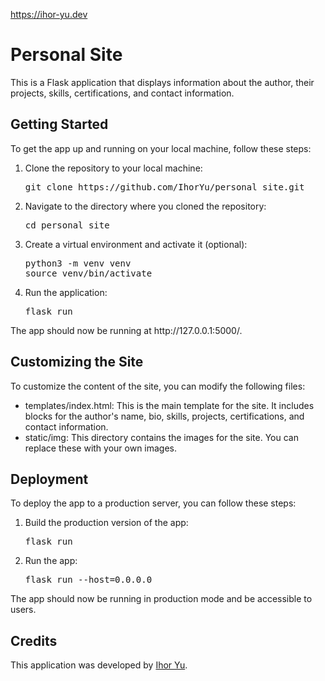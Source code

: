 https://ihor-yu.dev
<h1>Personal Site</h1>
<p>This is a Flask application that displays information about the author, their projects, skills, certifications, and contact information.</p>

<h2>Getting Started</h2>
<p>To get the app up and running on your local machine, follow these steps:</p>
<ol>
  <li>Clone the repository to your local machine:
  <pre>
git clone https://github.com/IhorYu/personal_site.git
</pre></li>
  <li>Navigate to the directory where you cloned the repository:
  <pre>
cd personal_site
</pre></li>
  <li>Create a virtual environment and activate it (optional):
  <pre>
python3 -m venv venv
source venv/bin/activate
</pre></li>
  <li>Run the application:
  <pre>
flask run
</pre></li>
</ol>
<p>The app should now be running at http://127.0.0.1:5000/.</p>

<h2>Customizing the Site</h2>
<p>To customize the content of the site, you can modify the following files:</p>
<ul>
  <li>templates/index.html: This is the main template for the site. It includes blocks for the author's name, bio, skills, projects, certifications, and contact information.</li>
  <li>static/img: This directory contains the images for the site. You can replace these with your own images.</li>
</ul>

<h2>Deployment</h2>
<p>To deploy the app to a production server, you can follow these steps:</p>
<ol>
  <li>Build the production version of the app:
  <pre>
flask run
</pre></li>
  <li>Run the app:
  <pre>
flask run --host=0.0.0.0
</pre></li>
</ol>
<p>The app should now be running in production mode and be accessible to users.</p>

<h2>Credits</h2>
<p>This application was developed by <a href="https://github.com/IhorYu">Ihor Yu</a>.</p>
